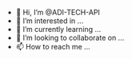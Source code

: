 - 👋 Hi, I’m @ADI-TECH-API
- 👀 I’m interested in ...
- 🌱 I’m currently learning ...
- 💞️ I’m looking to collaborate on ...
- 📫 How to reach me ...

<!---
ADI-TECH-API/ADI-TECH-API is a ✨ special ✨ repository because its `README.md` (this file) appears on your GitHub profile.
You can click the Preview link to take a look at your changes.
--->
